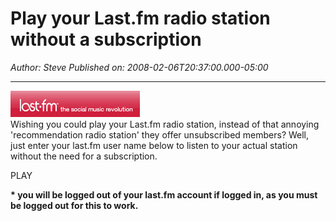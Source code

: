 # Play your Last.fm radio station without a subscription

*Author: Steve*
*Published on: 2008-02-06T20:37:00.000-05:00*

---

[![](red_logo.jpg)](http://bp0.blogger.com/_kfv2ADnjgQg/R6piJN_4ucI/AAAAAAAAAy8/_rOhodbfEG8/s1600-h/red_logo.jpg)  
Wishing you could play your Last.fm radio station, instead of that annoying 'recommendation radio station' they offer unsubscribed members? Well, just enter your last.fm user name below to listen to your actual station without the need for a subscription.  
  
PLAY  
  
**\* you will be logged out of your last.fm account if logged in, as you must be logged out for this to work.**